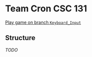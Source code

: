 # Team Cron CSC 131

[Play game on branch `Keyboard_Input`](https://dunkyl.github.io/TeamCronProject/)

## Structure

*TODO*